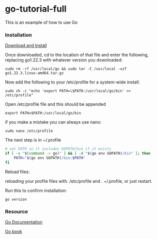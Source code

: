 # go-tutorial-full
This is an example of how to use Go

### Installation

[Download and Install](https://go.dev/doc/install)

Once downloaded, cd to the location of that file and enter the following, replacing go1.22.3 with whatever version you downloaded:

```console 
sudo rm -rf /usr/local/go && sudo tar -C /usr/local -xzf go1.22.3.linux-amd64.tar.gz
```

Now add the following to your /etc/profile for a system-wide install:

```console
sudo sh -c "echo 'export PATH=\$PATH:/usr/local/go/bin' >> /etc/profile"
```

Open /etc/profile file and this should be appended

```console
export PATH=$PATH:/usr/local/go/bin
```

if you make a mistake you can always use nano:

```console
sudo nano /etc/profile
```

The next step is  in ~/.profile

```bash 
# set PATH so it includes GOPATH/bin if it exists
if [ -x "$(command -v go)" ] && [ -d "$(go env GOPATH)/bin" ]; then
    PATH="$(go env GOPATH)/bin:$PATH"
fi
```

Reload files:

reloading your profile files with. /etc/profile and . ~/.profile, or just restart.

Run this to confirm installation:

```console
go version
```

### Resource

[Go Documentation](https://go.dev/doc/)

[Go book](https://www.openmymind.net/assets/go/go.pdf)

